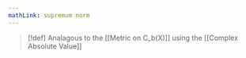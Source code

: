 ```yaml
---
mathLink: supremum norm
---
```

>[!def]
Analagous to the [[Metric on C_b(X)]] using the [[Complex Absolute Value]]



